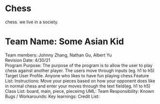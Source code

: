 # Chess
chess.
we live in a society.

# Team Name: Some Asian Kid
Team members: Johnny Zhang, Nathan Gu, Albert Yu\
Revision Date: 4/30/21\
Program Purpose: The purpose of the program is to allow the user to play chess against another player. The users move through inputs (eg. h1 to h5)\
Target User Profile. Anyone who likes to have fun playing chess
Feature List:
Instructions: Move your pieces based on how your opponent does like in normal chess and enter your moves through the text field(eg. h1 to h5)
Class List: board, main, piece, pieceimg
UML:
Team Responsibility:
Known Bugs / Workarounds:
Key learnings:
Credit List:
